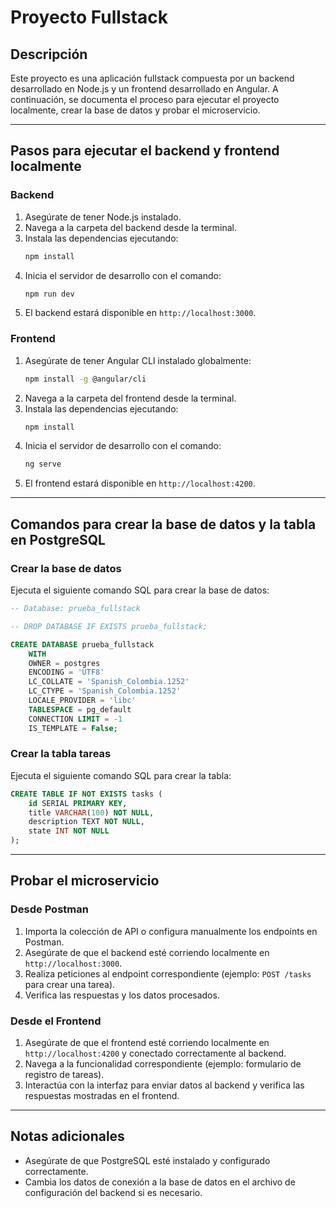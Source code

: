 # Proyecto Fullstack

## Descripción
Este proyecto es una aplicación fullstack compuesta por un backend desarrollado en Node.js y un frontend desarrollado en Angular. A continuación, se documenta el proceso para ejecutar el proyecto localmente, crear la base de datos y probar el microservicio.

---

## Pasos para ejecutar el backend y frontend localmente

### Backend
1. Asegúrate de tener Node.js instalado.
2. Navega a la carpeta del backend desde la terminal.
3. Instala las dependencias ejecutando:
   ```bash
   npm install
   ```
4. Inicia el servidor de desarrollo con el comando:
   ```bash
   npm run dev
   ```
5. El backend estará disponible en `http://localhost:3000`.

### Frontend
1. Asegúrate de tener Angular CLI instalado globalmente:
   ```bash
   npm install -g @angular/cli
   ```
2. Navega a la carpeta del frontend desde la terminal.
3. Instala las dependencias ejecutando:
   ```bash
   npm install
   ```
4. Inicia el servidor de desarrollo con el comando:
   ```bash
   ng serve
   ```
5. El frontend estará disponible en `http://localhost:4200`.

---

## Comandos para crear la base de datos y la tabla en PostgreSQL

### Crear la base de datos
Ejecuta el siguiente comando SQL para crear la base de datos:
```sql
-- Database: prueba_fullstack

-- DROP DATABASE IF EXISTS prueba_fullstack;

CREATE DATABASE prueba_fullstack
    WITH
    OWNER = postgres
    ENCODING = 'UTF8'
    LC_COLLATE = 'Spanish_Colombia.1252'
    LC_CTYPE = 'Spanish_Colombia.1252'
    LOCALE_PROVIDER = 'libc'
    TABLESPACE = pg_default
    CONNECTION LIMIT = -1
    IS_TEMPLATE = False;
```

### Crear la tabla tareas
Ejecuta el siguiente comando SQL para crear la tabla:
```sql
CREATE TABLE IF NOT EXISTS tasks (
    id SERIAL PRIMARY KEY,              
    title VARCHAR(100) NOT NULL,        
    description TEXT NOT NULL,
    state INT NOT NULL
);
```

---

## Probar el microservicio

### Desde Postman
1. Importa la colección de API o configura manualmente los endpoints en Postman.
2. Asegúrate de que el backend esté corriendo localmente en `http://localhost:3000`.
3. Realiza peticiones al endpoint correspondiente (ejemplo: `POST /tasks` para crear una tarea).
4. Verifica las respuestas y los datos procesados.

### Desde el Frontend
1. Asegúrate de que el frontend esté corriendo localmente en `http://localhost:4200` y conectado correctamente al backend.
2. Navega a la funcionalidad correspondiente (ejemplo: formulario de registro de tareas).
3. Interactúa con la interfaz para enviar datos al backend y verifica las respuestas mostradas en el frontend.

---

## Notas adicionales
- Asegúrate de que PostgreSQL esté instalado y configurado correctamente.
- Cambia los datos de conexión a la base de datos en el archivo de configuración del backend si es necesario.


